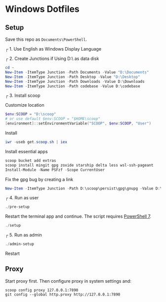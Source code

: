 # Windows Dotfiles

## Setup

Save this repo as `Documents\PowerShell`.

┌ 1. Use English as Windows Display Language

┌ 2. Create Junctions if Using D:\ as data disk

```powershell
cd ~
New-Item -ItemType Junction -Path Documents -Value "D:\Documents"
New-Item -ItemType Junction -Path Desktop -Value "D:\Desktop"
New-Item -ItemType Junction -Path Downloads -Value D:\Downloads
New-Item -ItemType Junction -Path codebase -Value D:\codebase
```

┌ 3. Install scoop

Customize location

```powershell
$env:SCOOP = "D:\scoop"
# or use default $env:SCOOP = "$HOME\scoop"
[environment]::setEnvironmentVariable("SCOOP", $env:SCOOP, "User")
```

Install

```powershell
iwr -useb get.scoop.sh | iex
```

Install essential apps

```powershell
scoop bucket add extras
scoop install mingit gpg zoxide starship delta less wsl-ssh-pageant
Install-Module -Name PSFzf -Scope CurrentUser
```

Fix the gpg bug by creating a link

```powershell
New-Item -ItemType Junction -Path D:\scoop\persist\gpg\gnupg -Value D:\scoop\persist\gpg\home\
```

┌ 4. Run as user

```powershell
./pre-setup
```

Restart the terminal app and continue. The script requires [PowerShell 7](https://github.com/PowerShell/PowerShell/releases).

```powershell
./setup
```

┌ 5. Run as admin

```powershell
./admin-setup
```

Restart

## Proxy

Start proxy first. Then configure proxy in system settings and:

```
scoop config proxy 127.0.0.1:7890
git config --global http.proxy http://127.0.0.1:7890
```
